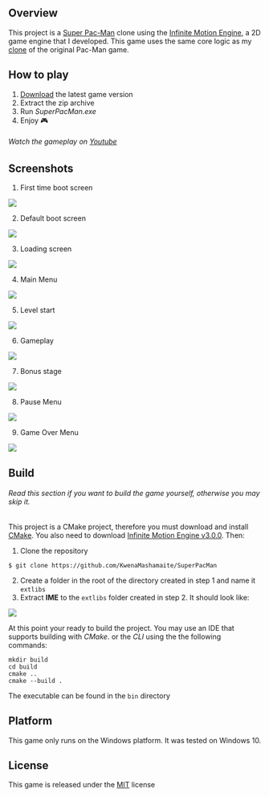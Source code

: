 ## Overview

This project is a [Super Pac-Man](https://en.wikipedia.org/wiki/Super_Pac-Man) clone using the [Infinite Motion Engine](https://github.com/KwenaMashamaite/IME), 
a 2D game engine that I developed. This game uses the same core logic as my [clone](https://github.com/KwenaMashamaite/PacMan) 
of the original Pac-Man game.

## How to play

1. [Download](https://github.com/KwenaMashamaite/SuperPacMan/releases/tag/v1.2.0)
   the latest game version
2. Extract the zip archive
3. Run _SuperPacMan.exe_
4. Enjoy :video_game:

###### Watch the gameplay on [Youtube](https://youtu.be/TtjpNSaZla8)

## Screenshots

1. First time boot screen

![](docs/screenshots/name_prompt_scene.png)

2. Default boot screen

![](docs/screenshots/startup_scene.png)

3. Loading screen

![](docs/screenshots/loading_scene.png)

4. Main Menu

![](docs/screenshots/main_menu_scene.png)

5. Level start

![](docs/screenshots/level_start_scene.png)

6. Gameplay

![](docs/screenshots/gameplay_scene.png)

7. Bonus stage

![](docs/screenshots/bonus_stage_scene.png)

8. Pause Menu 

![](docs/screenshots/pause_menu_scene.png)

9. Game Over Menu

![](docs/screenshots/game_over_scene.png)

## Build

###### *Read this section if you want to build the game yourself, otherwise you may skip it.*

This project is a CMake project, therefore you must download and install [CMake](https://cmake.org/). 
You also need to download [Infinite Motion Engine v3.0.0](https://github.com/KwenaMashamaite/IME/releases/tag/v3.0.0). 
Then:

1. Clone the repository
```git
$ git clone https://github.com/KwenaMashamaite/SuperPacMan
```   
2. Create a folder in the root of the directory created in step 1 and name it `extlibs`
3. Extract **IME** to the `extlibs` folder created in step 2. It should look like:

![](docs/screenshots/extlibs_directory_structure.png)
   
At this point your ready to build the project. You may use an IDE that supports building with *CMake*.
or the *CLI* using the the following commands:

```shell
mkdir build
cd build
cmake ..
cmake --build .
```

The executable can be found in the `bin` directory

## Platform

This game only runs on the Windows platform. It was tested on Windows 10.

## License

This game is released under the [MIT](LICENSE) license
